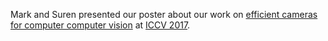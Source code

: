 Mark and Suren presented our poster about our work on [efficient cameras for computer computer vision](/research/visionmode) at [ICCV 2017](http://iccv2017.thecvf.com).
